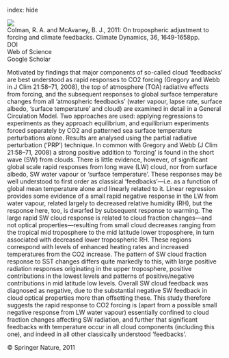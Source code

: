 index: hide

<div class="Citation">
    <div class="Citation-thumb CitationThumb-linked"  data-href="https://doi.org/10.1007/s00382-011-1067-4">
      <img src="https://static.claimspace.cloud/climate-study-static/refs/thumbs/7/Colman_and_McAvaney_2011-thumb.png" />
    </div>

  <div class="Citation-body">
    <div class="Citation-text">Colman, R. A. and McAvaney, B. J., 2011: On tropospheric adjustment to forcing and climate feedbacks. <span class="Article-journal">Climate Dynamics, </span><span class="Article-volume">36, </span>1649-1658pp.</div>
    <div class="Citation-links">
      <div class="CitationLink" data-href="https://doi.org/10.1007/s00382-011-1067-4">
        <div class="CitationLink-icon CitationLink-Doi"></div>
        <div class="CitationLink-text">DOI</div>
      </div>
      <div class="CitationLink" data-href="http://cel.webofknowledge.com/InboundService.do?customersID=atyponcel&smartRedirect=yes&mode=FullRecord&IsProductCode=Yes&product=CEL&Init=Yes&Func=Frame&action=retrieve&SrcApp=literatum&SrcAuth=atyponcel&SID=7CNc3cIRaBKjGbSujFM&UT=WOS:000289560400002">
        <div class="CitationLink-icon CitationLink-Isi"></div>
        <div class="CitationLink-text">Web of Science</div>
      </div>
      <div class="CitationLink" data-href="https://scholar.google.com/scholar?q=10.1007/s00382-011-1067-4">
        <div class="CitationLink-icon CitationLink-Scholar"></div>
        <div class="CitationLink-text">Google Scholar</div>
      </div>
    </div>
  </div>
</div>

Motivated by findings that major components of so-called cloud ‘feedbacks’ are best understood as rapid responses to CO2 forcing (Gregory and Webb in J Clim 21:58–71, 2008), the top of atmosphere (TOA) radiative effects from forcing, and the subsequent responses to global surface temperature changes from all ‘atmospheric feedbacks’ (water vapour, lapse rate, surface albedo, ‘surface temperature’ and cloud) are examined in detail in a General Circulation Model. Two approaches are used: applying regressions to experiments as they approach equilibrium, and equilibrium experiments forced separately by CO2 and patterned sea surface temperature perturbations alone. Results are analysed using the partial radiative perturbation (‘PRP’) technique. In common with Gregory and Webb (J Clim 21:58–71, 2008) a strong positive addition to ‘forcing’ is found in the short wave (SW) from clouds. There is little evidence, however, of significant global scale rapid responses from long wave (LW) cloud, nor from surface albedo, SW water vapour or ‘surface temperature’. These responses may be well understood to first order as classical ‘feedbacks’—i.e. as a function of global mean temperature alone and linearly related to it. Linear regression provides some evidence of a small rapid negative response in the LW from water vapour, related largely to decreased relative humidity (RH), but the response here, too, is dwarfed by subsequent response to warming. The large rapid SW cloud response is related to cloud fraction changes—and not optical properties—resulting from small cloud decreases ranging from the tropical mid troposphere to the mid latitude lower troposphere, in turn associated with decreased lower tropospheric RH. These regions correspond with levels of enhanced heating rates and increased temperatures from the CO2 increase. The pattern of SW cloud fraction response to SST changes differs quite markedly to this, with large positive radiation responses originating in the upper troposphere, positive contributions in the lowest levels and patterns of positive/negative contributions in mid latitude low levels. Overall SW cloud feedback was diagnosed as negative, due to the substantial negative SW feedback in cloud optical properties more than offsetting these. This study therefore suggests the rapid response to CO2 forcing is (apart from a possible small negative response from LW water vapour) essentially confined to cloud fraction changes affecting SW radiation, and further that significant feedbacks with temperature occur in all cloud components (including this one), and indeed in all other classically understood ‘feedbacks’.

<div class="Citation-copy">
&copy; Springer Nature, 2011
</div>